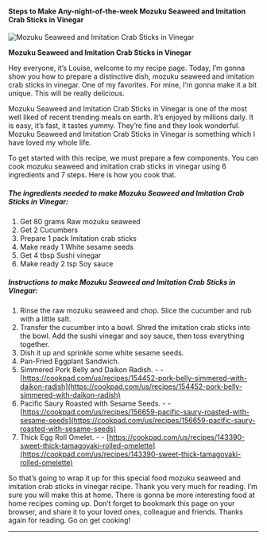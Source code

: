             

#### Steps to Make Any-night-of-the-week Mozuku Seaweed and Imitation Crab Sticks in Vinegar

![Mozuku Seaweed and Imitation Crab Sticks in Vinegar](https://img-global.cpcdn.com/recipes/4682016319602688/751x532cq70/mozuku-seaweed-and-imitation-crab-sticks-in-vinegar-recipe-main-photo.jpg)

**Mozuku Seaweed and Imitation Crab Sticks in Vinegar**

Hey everyone, it’s Louise, welcome to my recipe page. Today, I’m gonna show you how to prepare a distinctive dish, mozuku seaweed and imitation crab sticks in vinegar. One of my favorites. For mine, I’m gonna make it a bit unique. This will be really delicious.

Mozuku Seaweed and Imitation Crab Sticks in Vinegar is one of the most well liked of recent trending meals on earth. It’s enjoyed by millions daily. It is easy, it’s fast, it tastes yummy. They’re fine and they look wonderful. Mozuku Seaweed and Imitation Crab Sticks in Vinegar is something which I have loved my whole life.

To get started with this recipe, we must prepare a few components. You can cook mozuku seaweed and imitation crab sticks in vinegar using 6 ingredients and 7 steps. Here is how you cook that.

##### The ingredients needed to make Mozuku Seaweed and Imitation Crab Sticks in Vinegar:

1.  Get 80 grams Raw mozuku seaweed
2.  Get 2 Cucumbers
3.  Prepare 1 pack Imitation crab sticks
4.  Make ready 1 White sesame seeds
5.  Get 4 tbsp Sushi vinegar
6.  Make ready 2 tsp Soy sauce

##### Instructions to make Mozuku Seaweed and Imitation Crab Sticks in Vinegar:

1.  Rinse the raw mozuku seaweed and chop. Slice the cucumber and rub with a little salt.
2.  Transfer the cucumber into a bowl. Shred the imitation crab sticks into the bowl. Add the sushi vinegar and soy sauce, then toss everything together.
3.  Dish it up and sprinkle some white sesame seeds.
4.  Pan-Fried Eggplant Sandwich.
5.  Simmered Pork Belly and Daikon Radish. - - [https://cookpad.com/us/recipes/154452-pork-belly-simmered-with-daikon-radish](https://cookpad.com/us/recipes/154452-pork-belly-simmered-with-daikon-radish)
6.  Pacific Saury Roasted with Sesame Seeds. - - [https://cookpad.com/us/recipes/156659-pacific-saury-roasted-with-sesame-seeds](https://cookpad.com/us/recipes/156659-pacific-saury-roasted-with-sesame-seeds)
7.  Thick Egg Roll Omelet. - - [https://cookpad.com/us/recipes/143390-sweet-thick-tamagoyaki-rolled-omelette](https://cookpad.com/us/recipes/143390-sweet-thick-tamagoyaki-rolled-omelette)

So that’s going to wrap it up for this special food mozuku seaweed and imitation crab sticks in vinegar recipe. Thank you very much for reading. I’m sure you will make this at home. There is gonna be more interesting food at home recipes coming up. Don’t forget to bookmark this page on your browser, and share it to your loved ones, colleague and friends. Thanks again for reading. Go on get cooking!

* * *